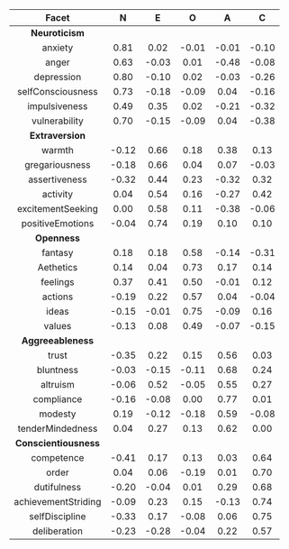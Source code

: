 | Facet                 |       N |       E |       O |       A |       C |
| :-------------------: | :-----: | :-----: | :-----: | :-----: | :-----: |
| **Neuroticism**       |         |         |         |         |         |
| anxiety               |    0.81 |    0.02 |   -0.01 |   -0.01 |   -0.10 |
| anger                 |    0.63 |   -0.03 |    0.01 |   -0.48 |   -0.08 |
| depression            |    0.80 |   -0.10 |    0.02 |   -0.03 |   -0.26 |
| selfConsciousness     |    0.73 |   -0.18 |   -0.09 |    0.04 |   -0.16 |
| impulsiveness         |    0.49 |    0.35 |    0.02 |   -0.21 |   -0.32 |
| vulnerability         |    0.70 |   -0.15 |   -0.09 |    0.04 |   -0.38 |
| **Extraversion**      |         |         |         |         |         |
| warmth                |   -0.12 |    0.66 |    0.18 |    0.38 |    0.13 |
| gregariousness        |   -0.18 |    0.66 |    0.04 |    0.07 |   -0.03 |
| assertiveness         |   -0.32 |    0.44 |    0.23 |   -0.32 |    0.32 |
| activity              |    0.04 |    0.54 |    0.16 |   -0.27 |    0.42 |
| excitementSeeking     |    0.00 |    0.58 |    0.11 |   -0.38 |   -0.06 |
| positiveEmotions      |   -0.04 |    0.74 |    0.19 |    0.10 |    0.10 |
| **Openness**          |         |         |         |         |         |
| fantasy               |    0.18 |    0.18 |    0.58 |   -0.14 |   -0.31 |
| Aethetics             |    0.14 |    0.04 |    0.73 |    0.17 |    0.14 |
| feelings              |    0.37 |    0.41 |    0.50 |   -0.01 |    0.12 |
| actions               |   -0.19 |    0.22 |    0.57 |    0.04 |   -0.04 |
| ideas                 |   -0.15 |   -0.01 |    0.75 |   -0.09 |    0.16 |
| values                |   -0.13 |    0.08 |    0.49 |   -0.07 |   -0.15 |
| **Aggreeableness**    |         |         |         |         |         |
| trust                 |   -0.35 |    0.22 |    0.15 |    0.56 |    0.03 |
| bluntness             |   -0.03 |   -0.15 |   -0.11 |    0.68 |    0.24 |
| altruism              |   -0.06 |    0.52 |   -0.05 |    0.55 |    0.27 |
| compliance            |   -0.16 |   -0.08 |    0.00 |    0.77 |    0.01 |
| modesty               |    0.19 |   -0.12 |   -0.18 |    0.59 |   -0.08 |
| tenderMindedness      |    0.04 |    0.27 |    0.13 |    0.62 |    0.00 |
| **Conscientiousness** |         |         |         |         |         |
| competence            |   -0.41 |    0.17 |    0.13 |    0.03 |    0.64 |
| order                 |    0.04 |    0.06 |   -0.19 |    0.01 |    0.70 |
| dutifulness           |   -0.20 |   -0.04 |    0.01 |    0.29 |    0.68 |
| achievementStriding   |   -0.09 |    0.23 |    0.15 |   -0.13 |    0.74 |
| selfDiscipline        |   -0.33 |    0.17 |   -0.08 |    0.06 |    0.75 |
| deliberation          |   -0.23 |   -0.28 |   -0.04 |    0.22 |    0.57 |
